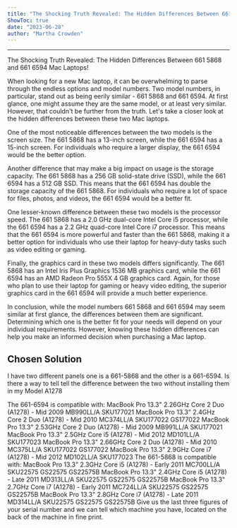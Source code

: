 ```yaml
---
title: "The Shocking Truth Revealed: The Hidden Differences Between 661 5868 and 661 6594 Mac Laptops!"
ShowToc: true 
date: "2023-06-28"
author: "Martha Crowden"
---
```

*****
The Shocking Truth Revealed: The Hidden Differences Between 661 5868 and 661 6594 Mac Laptops!

When looking for a new Mac laptop, it can be overwhelming to parse through the endless options and model numbers. Two model numbers, in particular, stand out as being eerily similar - 661 5868 and 661 6594. At first glance, one might assume they are the same model, or at least very similar. However, that couldn't be further from the truth. Let's take a closer look at the hidden differences between these two Mac laptops.

One of the most noticeable differences between the two models is the screen size. The 661 5868 has a 13-inch screen, while the 661 6594 has a 15-inch screen. For individuals who require a larger display, the 661 6594 would be the better option.

Another difference that may make a big impact on usage is the storage capacity. The 661 5868 has a 256 GB solid-state drive (SSD), while the 661 6594 has a 512 GB SSD. This means that the 661 6594 has double the storage capacity of the 661 5868. For individuals who require a lot of space for files, photos, and videos, the 661 6594 would be a better fit.

One lesser-known difference between these two models is the processor speed. The 661 5868 has a 2.0 GHz dual-core Intel Core i5 processor, while the 661 6594 has a 2.2 GHz quad-core Intel Core i7 processor. This means that the 661 6594 is more powerful and faster than the 661 5868, making it a better option for individuals who use their laptop for heavy-duty tasks such as video editing or gaming.

Finally, the graphics card in these two models differs significantly. The 661 5868 has an Intel Iris Plus Graphics 1536 MB graphics card, while the 661 6594 has an AMD Radeon Pro 555X 4 GB graphics card. Again, for those who plan to use their laptop for gaming or heavy video editing, the superior graphics card in the 661 6594 will provide a much better experience.

In conclusion, while the model numbers 661 5868 and 661 6594 may seem similar at first glance, the differences between them are significant. Determining which one is the better fit for your needs will depend on your individual requirements. However, knowing these hidden differences can help you make an informed decision when purchasing a Mac laptop.


## Chosen Solution
 I have two different panels one is a 661-5868 and the other is a 661-6594. Is there a way to tell tell the difference between the two without installing them in my Model A1278

 The 661-6594 is compatible with:
MacBook Pro 13.3" 2.26GHz Core 2 Duo (A1278) - Mid 2009     MB990LL/A     SKU177021
MacBook Pro 13.3" 2.4GHz Core 2 Duo (A1278) - Mid 2010     MC374LL/A     SKU177022
GS177022
MacBook Pro 13.3" 2.53GHz Core 2 Duo (A1278) - Mid 2009     MB991LL/A     SKU177021
MacBook Pro 13.3" 2.5GHz Core i5 (A1278) - Mid 2012     MD101LL/A     SKU177023
MacBook Pro 13.3" 2.66GHz Core 2 Duo (A1278) - Mid 2010     MC375LL/A     SKU177022
GS177022
MacBook Pro 13.3" 2.9GHz Core i7 (A1278) - Mid 2012     MD102LL/A     SKU177023
The 661-5868 is compatible with:
MacBook Pro 13.3" 2.3GHz Core i5 (A1278) - Early 2011     MC700LL/A     SKU22575
GS22575
GS22575B
MacBook Pro 13.3" 2.4GHz Core i5 (A1278) - Late 2011     MD313LL/A     SKU22575
GS22575
GS22575B
MacBook Pro 13.3" 2.7GHz Core i7 (A1278) - Early 2011     MC724LL/A     SKU22575
GS22575
GS22575B
MacBook Pro 13.3" 2.8GHz Core i7 (A1278) - Late 2011     MD314LL/A     SKU22575
GS22575
GS22575B
Give us the last three figures of your serial number and we can tell which machine you have, located on the back of the machine in fine print.




